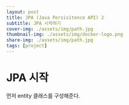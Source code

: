 ```yaml
---
layout: post
title: JPA (Java Persisitence API) 2
subtitle: JPA 시작하기
cover-img: ./assets/img/path.jpg
thumbnail-img: ./assets/img/docker-logo.png
share-img: ./assets/img/path.jpg
tags: [project]
---
```


# JPA 시작

먼저 entity 클래스를 구성해준다.